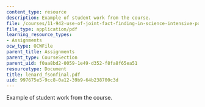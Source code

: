 ```yaml
---
content_type: resource
description: Example of student work from the course.
file: /courses/11-942-use-of-joint-fact-finding-in-science-intensive-policy-disputes-part-ii-spring-2004/997675e59cc80a1239b964b238700c3d_lenard_fsonfinal.pdf
file_type: application/pdf
learning_resource_types:
- Assignments
ocw_type: OCWFile
parent_title: Assignments
parent_type: CourseSection
parent_uid: f0aa8bd2-0059-1e49-d352-f8fa8f65ea51
resourcetype: Document
title: lenard_fsonfinal.pdf
uid: 997675e5-9cc8-0a12-39b9-64b238700c3d
---
```

Example of student work from the course.


